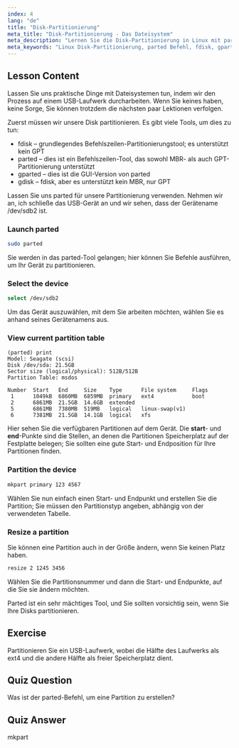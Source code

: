 ```yaml
---
index: 4
lang: "de"
title: "Disk-Partitionierung"
meta_title: "Disk-Partitionierung - Das Dateisystem"
meta_description: "Lernen Sie die Disk-Partitionierung in Linux mit parted. Verstehen Sie, wie man Disks partitioniert, auswählt, anzeigt und in der Größe ändert. Beginnen Sie mit diesem anfängerfreundlichen Leitfaden!"
meta_keywords: "Linux Disk-Partitionierung, parted Befehl, fdisk, gparted, Linux Tutorial, Linux für Anfänger, Disk-Management, Linux Leitfaden"
---
```


## Lesson Content

Lassen Sie uns praktische Dinge mit Dateisystemen tun, indem wir den Prozess auf einem USB-Laufwerk durcharbeiten. Wenn Sie keines haben, keine Sorge, Sie können trotzdem die nächsten paar Lektionen verfolgen.

Zuerst müssen wir unsere Disk partitionieren. Es gibt viele Tools, um dies zu tun:

- fdisk – grundlegendes Befehlszeilen-Partitionierungstool; es unterstützt kein GPT
- parted – dies ist ein Befehlszeilen-Tool, das sowohl MBR- als auch GPT-Partitionierung unterstützt
- gparted – dies ist die GUI-Version von parted
- gdisk – fdisk, aber es unterstützt kein MBR, nur GPT

Lassen Sie uns parted für unsere Partitionierung verwenden. Nehmen wir an, ich schließe das USB-Gerät an und wir sehen, dass der Gerätename /dev/sdb2 ist.

### Launch parted

```bash
sudo parted
```

Sie werden in das parted-Tool gelangen; hier können Sie Befehle ausführen, um Ihr Gerät zu partitionieren.

### Select the device

```bash
select /dev/sdb2
```

Um das Gerät auszuwählen, mit dem Sie arbeiten möchten, wählen Sie es anhand seines Gerätenamens aus.

### View current partition table

```plaintext
(parted) print
Model: Seagate (scsi)
Disk /dev/sda: 21.5GB
Sector size (logical/physical): 512B/512B
Partition Table: msdos

Number  Start   End     Size    Type      File system     Flags
 1      1049kB  6860MB  6859MB  primary   ext4            boot
 2      6861MB  21.5GB  14.6GB  extended
 5      6861MB  7380MB  519MB   logical   linux-swap(v1)
 6      7381MB  21.5GB  14.1GB  logical   xfs
```

Hier sehen Sie die verfügbaren Partitionen auf dem Gerät. Die **start**- und **end**-Punkte sind die Stellen, an denen die Partitionen Speicherplatz auf der Festplatte belegen; Sie sollten eine gute Start- und Endposition für Ihre Partitionen finden.

### Partition the device

```bash
mkpart primary 123 4567
```

Wählen Sie nun einfach einen Start- und Endpunkt und erstellen Sie die Partition; Sie müssen den Partitionstyp angeben, abhängig von der verwendeten Tabelle.

### Resize a partition

Sie können eine Partition auch in der Größe ändern, wenn Sie keinen Platz haben.

```bash
resize 2 1245 3456
```

Wählen Sie die Partitionsnummer und dann die Start- und Endpunkte, auf die Sie sie ändern möchten.

Parted ist ein sehr mächtiges Tool, und Sie sollten vorsichtig sein, wenn Sie Ihre Disks partitionieren.

## Exercise

Partitionieren Sie ein USB-Laufwerk, wobei die Hälfte des Laufwerks als ext4 und die andere Hälfte als freier Speicherplatz dient.

## Quiz Question

Was ist der parted-Befehl, um eine Partition zu erstellen?

## Quiz Answer

mkpart
